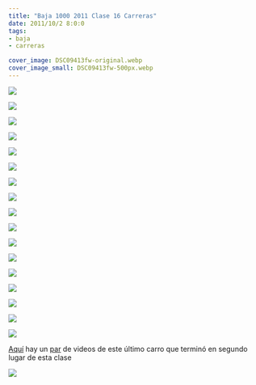 ```yaml
---
title: "Baja 1000 2011 Clase 16 Carreras"
date: 2011/10/2 8:0:0
tags: 
- baja
- carreras

cover_image: DSC09413fw-original.webp
cover_image_small: DSC09413fw-500px.webp
---
```

[![](DSC09413fw-800px.webp)](DSC09413fw-original.webp)

  

[![](DSC09418fw-800px.webp)](DSC09418fw-original.webp)

  

[![](DSC09420fw-800px.webp)](DSC09420fw-original.webp)

  

[![](DSC09424fw-800px.webp)](DSC09424fw-original.webp)

  

[![](DSC09429fw-800px.webp)](DSC09429fw-original.webp)

  

[![](DSC09432fw-800px.webp)](DSC09432fw-original.webp)

  

[![](DSC09436fw-800px.webp)](DSC09436fw-original.webp)

  

[![](DSC09437fw-800px.webp)](DSC09437fw-original.webp)

  

[![](DSC09442fw-800px.webp)](DSC09442fw-original.webp)

  

[![](DSC09445fw-800px.webp)](DSC09445fw-original.webp)

  

[![](DSC09449fw-800px.webp)](DSC09449fw-original.webp)

  

[![](DSC09453fw-800px.webp)](DSC09453fw-original.webp)

  

[![](DSC09455fw-800px.webp)](DSC09455fw-original.webp)

  

[![](DSC09456fw-800px.webp)](DSC09456fw-original.webp)

  

[![](DSC09461fw-800px.webp)](DSC09461fw-original.webp)

  

[![](DSC09462fw-800px.webp)](DSC09462fw-original.webp)

  

[![](DSC09466fw-800px.webp)](DSC09466fw-original.webp)

[Aquí](watch?v=dbMoLBHI_Z0) hay un [par](watch?v=DI664r36q2k) de videos de este último carro que terminó en segundo lugar de esta clase  

[![](DSC09469fw-800px.webp)](DSC09469fw-original.webp)
